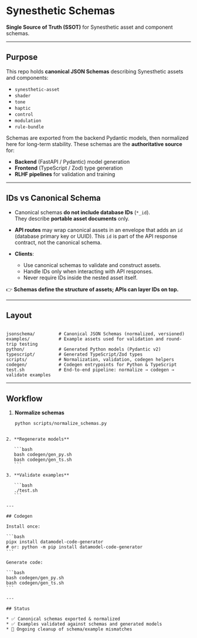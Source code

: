 # Synesthetic Schemas

**Single Source of Truth (SSOT)** for Synesthetic asset and component schemas.

---

## Purpose

This repo holds **canonical JSON Schemas** describing Synesthetic assets and components:

- `synesthetic-asset`
- `shader`
- `tone`
- `haptic`
- `control`
- `modulation`
- `rule-bundle`

Schemas are exported from the backend Pydantic models, then normalized here for
long-term stability. These schemas are the **authoritative source** for:

- **Backend** (FastAPI / Pydantic) model generation
- **Frontend** (TypeScript / Zod) type generation
- **RLHF pipelines** for validation and training

---

## IDs vs Canonical Schema

- Canonical schemas **do not include database IDs** (`*_id`).  
  They describe **portable asset documents** only.  

- **API routes** may wrap canonical assets in an envelope that adds an `id`
  (database primary key or UUID). This `id` is part of the API response contract,
  not the canonical schema.

- **Clients**:
  - Use canonical schemas to validate and construct assets.  
  - Handle IDs only when interacting with API responses.  
  - Never require IDs inside the nested asset itself.

👉 **Schemas define the structure of assets; APIs can layer IDs on top.**

---

## Layout

```

jsonschema/         # Canonical JSON Schemas (normalized, versioned)
examples/           # Example assets used for validation and round-trip testing
python/             # Generated Python models (Pydantic v2)
typescript/         # Generated TypeScript/Zod types
scripts/            # Normalization, validation, codegen helpers
codegen/            # Codegen entrypoints for Python & TypeScript
test.sh             # End-to-end pipeline: normalize → codegen → validate examples

````

---

## Workflow

1. **Normalize schemas**  
   ```bash
   python scripts/normalize_schemas.py
````

2. **Regenerate models**

   ```bash
   bash codegen/gen_py.sh
   bash codegen/gen_ts.sh
   ```

3. **Validate examples**

   ```bash
   ./test.sh
   ```

---

## Codegen

Install once:

```bash
pipx install datamodel-code-generator
# or: python -m pip install datamodel-code-generator
```

Generate code:

```bash
bash codegen/gen_py.sh
bash codegen/gen_ts.sh
```

---

## Status

* ✅ Canonical schemas exported & normalized
* ✅ Examples validated against schemas and generated models
* 🔄 Ongoing cleanup of schema/example mismatches
